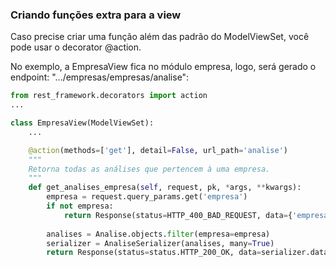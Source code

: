 ### Criando funções extra para a view

Caso precise criar uma função além das padrão do ModelViewSet, você pode usar o decorator @action.

No exemplo, a EmpresaView fica no módulo empresa, logo, será gerado o endpoint: ".../empresas/empresas/analise":

```python
from rest_framework.decorators import action
...

class EmpresaView(ModelViewSet):
    ...

    @action(methods=['get'], detail=False, url_path='analise')
    """
    Retorna todas as análises que pertencem à uma empresa.
    """
    def get_analises_empresa(self, request, pk, *args, **kwargs): 
        empresa = request.query_params.get('empresa')
        if not empresa:
            return Response(status=HTTP_400_BAD_REQUEST, data={'empresa': ['Informe a empresa.']})
            
        analises = Analise.objects.filter(empresa=empresa)
        serializer = AnaliseSerializer(analises, many=True)
        return Response(status=status.HTTP_200_OK, data=serializer.data)
```
